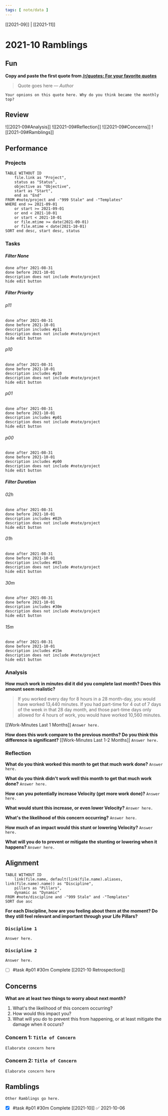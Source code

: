 ```yaml
---
tags: [ note/data ] 
---
```

[[2021-09]] | [[2021-11]]
# 2021-10 Ramblings
## Fun
**Copy and paste the first quote from [/r/quotes: For your favorite quotes](https://www.reddit.com/r/quotes/top/?t=month)**

> Quote goes here
> — <cite>Author</cite>

`Your opnions on this quote here. Why do you think became the monthly top?`

## Review
![[2021-09#Analysis]]
![[2021-09#Reflection]]
![[2021-09#Concerns]]
![[2021-09#Ramblings]]

## Performance
### Projects
```dataview
TABLE WITHOUT ID
	file.link as "Project",
	status as "Status",
	objective as "Objective",
	start as "Start",
	end as "End"
FROM #note/project and -"999 Stale" and -"Templates"
WHERE end >= 2021-09-01 
	or start >= 2021-09-01 
	or end < 2021-10-01 
	or start < 2021-10-01
	or file.mtime >= date(2021-09-01)
	or file.mtime < date(2021-10-01)
SORT end desc, start desc, status
```

### Tasks
##### Filter None
```tasks
done after 2021-08-31
done before 2021-10-01 
description does not include #note/project
hide edit button
```

##### Filter Priority
###### p11
```tasks
done after 2021-08-31
done before 2021-10-01 
description includes #p11
description does not include #note/project
hide edit button
```
###### p10
```tasks
done after 2021-08-31
done before 2021-10-01 
description includes #p10
description does not include #note/project
hide edit button
```
###### p01
```tasks
done after 2021-08-31
done before 2021-10-01 
description includes #p01
description does not include #note/project 
hide edit button
```
###### p00
```tasks
done after 2021-08-31
done before 2021-10-01 
description includes #p00
description does not include #note/project 
hide edit button
```

##### Filter Duration
###### 02h
```tasks
done after 2021-08-31
done before 2021-10-01 
description includes #02h 
description does not include #note/project 
hide edit button
```
###### 01h
```tasks
done after 2021-08-31
done before 2021-10-01 
description includes #01h 
description does not include #note/project 
hide edit button
```
###### 30m
```tasks
done after 2021-08-31
done before 2021-10-01 
description includes #30m 
description does not include #note/project 
hide edit button
```
###### 15m
```tasks
done after 2021-08-31
done before 2021-10-01 
description includes #15m 
description does not include #note/project 
hide edit button
```

### Analysis
**How much work in minutes did it did you complete last month? Does this amount seem realistic?**
> If you worked every day for 8 hours in a 28 month-day, you would have worked 13,440 minutes. If you had part-time for 4 out of 7 days of the week in that 28 day month, and those part-time days only allowed for 4 hours of work, you would have worked 10,560 minutes.

[[Work-Minutes Last 1 Months]]
`Answer here.`

**How does this work compare to the previous months? Do you think this difference is significant?**
[[Work-Minutes Last 1-2 Months]]
`Answer here.`

### Reflection
**What do you think worked this month to get that much work done?**
`Answer here.`

**What do you think didn't work well this month to get that much work done?**
`Answer here.`

**How can you potentially increase Velocity (get more work done)?**
`Answer here.`

**What would stunt this increase, or even lower Velocity?**
`Answer here.`

**What's the likelihood of this concern occurring?**
`Answer here.`

**How much of an impact would this stunt or lowering Velocity?**
`Answer here.`

**What will you do to prevent or mitigate the stunting or lowering when it happens?**
`Answer here.`

## Alignment
```dataview
TABLE WITHOUT ID
	link(file.name, default(link(file.name).aliases, link(file.name).name)) as "Discipline",
	pillars as "Pillars",
	dynamic as "Dynamic"
FROM #note/discipline and -"999 Stale" and -"Templates"
SORT due asc
```
**For each Discipline, how are you feeling about them at the moment? Do they still feel relevant and important through your Life Pillars?**
### `Discipline 1`
`Answer here.`

### `Discipline 2`
`Answer here.`

- [ ] #task #p01 #30m Complete [[2021-10 Retrospection]]

## Concerns
**What are at least two things to worry about next month?**
1. What's the likelihood of this concern occurring? 
2. How would this impact you? 
3. What will you do to prevent this from happening, or at least mitigate the damage when it occurs?

### Concern 1: `Title of Concern`
`Elaborate concern here`

### Concern 2: `Title of Concern`
`Elaborate concern here`

## Ramblings
`Other Ramblings go here.`

- [x] #task #p01 #30m Complete [[2021-10]] ✅ 2021-10-06